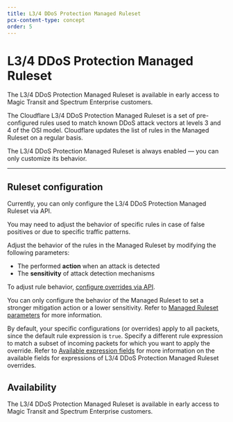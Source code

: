 ```yaml
---
title: L3/4 DDoS Protection Managed Ruleset
pcx-content-type: concept
order: 5
---
```


# L3/4 DDoS Protection Managed Ruleset

<Aside type="warning">

The L3/4 DDoS Protection Managed Ruleset is available in early access to Magic Transit and Spectrum Enterprise customers.

</Aside>

The Cloudflare L3/4 DDoS Protection Managed Ruleset is a set of pre-configured rules used to match known DDoS attack vectors at levels 3 and 4 of the OSI model. Cloudflare updates the list of rules in the Managed Ruleset on a regular basis.

The L3/4 DDoS Protection Managed Ruleset is always enabled — you can only customize its behavior.

---

## Ruleset configuration

<Aside type="warning">

Currently, you can only configure the L3/4 DDoS Protection Managed Ruleset via API.

</Aside>

You may need to adjust the behavior of specific rules in case of false positives or due to specific traffic patterns.

Adjust the behavior of the rules in the Managed Ruleset by modifying the following parameters:

* The performed **action** when an attack is detected
* The **sensitivity** of attack detection mechanisms

To adjust rule behavior, [configure overrides via API](/managed-rulesets/l34-ddos/configure-api).

You can only configure the behavior of the Managed Ruleset to set a stronger mitigation action or a lower sensitivity. Refer to [Managed Ruleset parameters](/managed-rulesets/l34-ddos/override-parameters) for more information.

By default, your specific configurations (or overrides) apply to all packets, since the default rule expression is `true`. Specify a different rule expression to match a subset of incoming packets for which you want to apply the override. Refer to [Available expression fields](/managed-rulesets/l34-ddos/fields) for more information on the available fields for expressions of L3/4 DDoS Protection Managed Ruleset overrides.

## Availability

The L3/4 DDoS Protection Managed Ruleset is available in early access to Magic Transit and Spectrum Enterprise customers.
